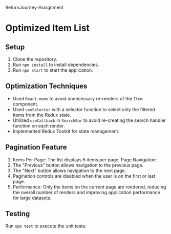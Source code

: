 ReturnJourney-Assignment

# Optimized Item List

## Setup

1. Clone the repository.
2. Run `npm install` to install dependencies.
3. Run `npm start` to start the application.

## Optimization Techniques

- Used `React.memo` to avoid unnecessary re-renders of the `Item` component.
- Used `useSelector` with a selector function to select only the filtered items from the Redux state.
- Utilized `useCallback` in `SearchBar` to avoid re-creating the search handler function on each render.
- Implemented Redux Toolkit for state management.

## Pagination Feature

1. Items Per Page: The list displays 5 items per page.
   Page Navigation:
2. The "Previous" button allows navigation to the previous page.
3. The "Next" button allows navigation to the next page.
4. Pagination controls are disabled when the user is on the first or last page.
5. Performance: Only the items on the current page are rendered, reducing the overall number of renders and improving application performance for large datasets.


## Testing

Run `npm test` to execute the unit tests.
